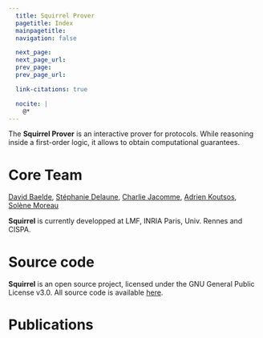 ```yaml
---
  title: Squirrel Prover
  pagetitle: Index
  mainpagetitle:
  navigation: false

  next_page:
  next_page_url:
  prev_page:
  prev_page_url:

  link-citations: true

  nocite: |
    @*
---
```


The **Squirrel Prover** is an interactive prover for protocols. While reasoning inside a first-order logic, it allows to obtain computational guarantees.

# Core Team

[David Baelde](http://www.lsv.fr/~baelde/),
[Stéphanie Delaune](http://people.irisa.fr/Stephanie.Delaune/),
[Charlie Jacomme](https://charlie.jacomme.fr),
[Adrien Koutsos](https://adrienkoutsos.fr/),
[Solène Moreau](https://people.irisa.fr/Solene.Moreau/)


**Squirrel** is currently developped at LMF, INRIA Paris, Univ. Rennes and CISPA.

# Source code

**Squirrel** is an open source project, licensed under the GNU General
Public License v3.0. All source code is available
[here](https://github.com/squirrel-prover/squirrel-prover/).


# Publications

<div id="refs"></div>

